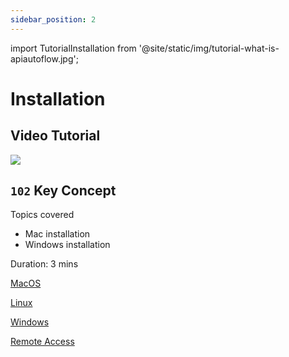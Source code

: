 ```yaml
---
sidebar_position: 2
---
```


import TutorialInstallation from '@site/static/img/tutorial-what-is-apiautoflow.jpg';

# Installation

## Video Tutorial

<div class="videoBlock">
    <div class="videoLeft">
        <div class="videoWrapper">
            <a href="docs/Tutorial/#102-key-concept-installation-and-hello-world"><img src={TutorialInstallation} /></a>
        </div>
    </div>
    <div class="videoRight">
        <div class="videoText">
            <h2><code>102</code> Key Concept</h2>
            <p>Topics covered</p>
                <ul>
                    <li>Mac installation</li>
                    <li>Windows installation</li>
                </ul>
            <p>Duration:  3 mins</p>
        </div>
    </div>
    <div class="videoClearer"></div>
</div>


[MacOS](MacOS)

[Linux](Linux)

[Windows](Windows)

[Remote Access](remote-access)